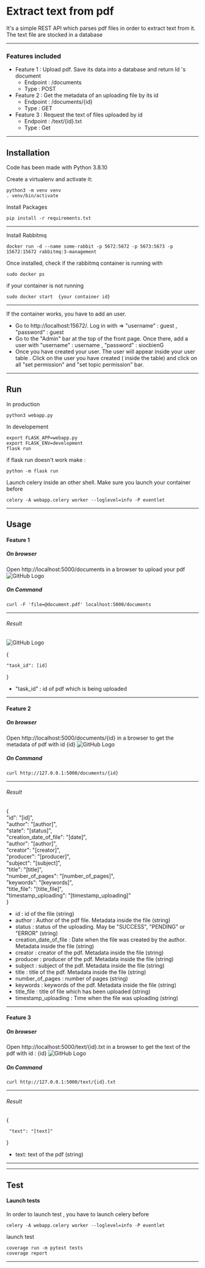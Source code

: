 # Extract text from pdf 

It's a simple REST API which parses pdf files in order to extract text from it.
The text file are stocked in a database

***

### Features included 

 *  Feature 1 :  Upload pdf. Save its data into a database and return Id 's document
      * Endpoint : /documents
      * Type : POST
 *  Feature 2 : Get the metadata of an uploading file by its id  
      * Endpoint : /documents/{id}
      * Type : GET
 *  Feature 3 : Request the text of files uploaded by id
      * Endpoint : /text/{id}.txt
      * Type : Get

***
## Installation 

Code has been made with Python 3.8.10

Create a virtualenv and activate it:

```shell
python3 -m venv venv
. venv/bin/activate
```
Install Packages 

```shell
pip install -r requirements.txt
```
***
Install Rabbitmq 

```shell
docker run -d --name some-rabbit -p 5672:5672 -p 5673:5673 -p 15672:15672 rabbitmq:3-management
```
Once installed, check if the rabbitmq container is running with 

```shell 
sudo docker ps 
```

if your container is not running 

```shell
sudo docker start  {your container id}
```

***

If the container works, you have to add an user.

* Go to http://localhost:15672/. Log in with => "username" : guest , "password" : guest 
* Go to the "Admin" bar at the top of the front page. Once there, add a user with "username" : username , "password" : siocbienG 
* Once you have created your user. The user will appear inside your user table . Click on the user you have created ( inside the table) and click on all "set permission" and "set topic permission" bar. 

***
## Run 

In production 

```shell
python3 webapp.py
```
In developement 

```shell
export FLASK_APP=webapp.py
export FLASK_ENV=development
flask run
```
if flask run doesn't work make : 

```shell
python -m flask run
```
Launch celery inside an other shell.
Make sure you launch your container before 

```shell
celery -A webapp.celery worker --loglevel=info -P eventlet
```


***
## Usage

#### Feature 1

##### On browser

Open http://localhost:5000/documents in a browser to upload your pdf 
![GitHub Logo](/images/documents.png)

##### On Command 

```shell
curl -F 'file=@document.pdf' localhost:5000/documents
```
***

###### Result 

![GitHub Logo](/images/document_id.png)

{
   
    "task_id": [id]
}
  * "task_id" : id of pdf which is being uploaded 

***
#### Feature 2

##### On browser

Open http://localhost:5000/documents/{id} in a browser to get the metadata of pdf with id {id} 
![GitHub Logo](/images/document_metadata.png)

##### On Command 

```shell
curl http://127.0.0.1:5000/documents/{id}
```
***
###### Result 
{    
     "id": "[id]",  
     "author": "[author]",  
     "state": "[status]",  
     "creation_date_of_file": "[date]",  
     "author": "[author]",  
     "creator": "[creator]",  
     "producer": "[producer]",  
     "subject": "[subject]",  
     "title": "[title]",  
     "number_of_pages": "[number_of_pages]",  
     "keywords": "[keywords]",  
     "title_file": "[title_file]",  
     "timestamp_uploading": "[timestamp_uploading]"  
}

 * id : id of the file (string)
 * author : Author of the pdf file. Metadata inside the file (string)  
 * status : status of the uploading. May be "SUCCESS", "PENDING" or "ERROR" (string)  
 * creation_date_of_file : Date when the file was created by the author. Metadata inside the file (string)  
 * creator : creator of the pdf. Metadata inside the file (string)
 * producer : producer of the pdf. Metadata inside the file (string)
 * subject : subject of the pdf. Metadata inside the file (string)
 * title : title of the pdf. Metadata inside the file (string)
 * number_of_pages : number of pages (string)
 * keywords : keywords of the pdf. Metadata inside the file (string)
 * title_file : title of file which has been uploaded (string)
 * timestamp_uploading : Time when the file was uploading (string)

***
#### Feature 3 

##### On browser

Open http://localhost:5000/text/{id}.txt in a browser to get the text of the pdf with id : {id}
![GitHub Logo](/images/text_id.png)

##### On Command 

```shell
curl http://127.0.0.1:5000/text/{id}.txt
```
***
###### Result 

{

     "text": "[text]"  
      
}

 * text: text of the pdf (string)

***
***
## Test

#### Launch tests 

In order to launch test , you have to launch celery before
```shell
celery -A webapp.celery worker --loglevel=info -P eventlet
```
launch test

```shell
coverage run -m pytest tests
coverage report
```
***

```shell

```